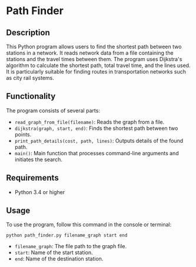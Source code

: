 # Path Finder

## Description

This Python program allows users to find the shortest path between two stations in a network. It reads network data from a file containing the stations and the travel times between them. The program uses Dijkstra's algorithm to calculate the shortest path, total travel time, and the lines used. It is particularly suitable for finding routes in transportation networks such as city rail systems.

## Functionality

The program consists of several parts:

- `read_graph_from_file(filename)`: Reads the graph from a file.
- `dijkstra(graph, start, end)`: Finds the shortest path between two points.
- `print_path_details(cost, path, lines)`: Outputs details of the found path.
- `main()`: Main function that processes command-line arguments and initiates the search.

## Requirements

- Python 3.4 or higher

## Usage

To use the program, follow this command in the console or terminal:

```shell
python path_finder.py filename_graph start end 
```

- `filename_graph`: The file path to the graph file.
- `start`: Name of the start station.
- `end`: Name of the destination station.
